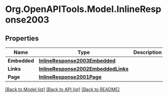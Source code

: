 
# Org.OpenAPITools.Model.InlineResponse2003

## Properties

Name | Type | Description | Notes
------------ | ------------- | ------------- | -------------
**Embedded** | [**InlineResponse2003Embedded**](InlineResponse2003Embedded.md) |  | [optional] 
**Links** | [**InlineResponse2002EmbeddedLinks**](InlineResponse2002EmbeddedLinks.md) |  | 
**Page** | [**InlineResponse2001Page**](InlineResponse2001Page.md) |  | 

[[Back to Model list]](../README.md#documentation-for-models)
[[Back to API list]](../README.md#documentation-for-api-endpoints)
[[Back to README]](../README.md)

